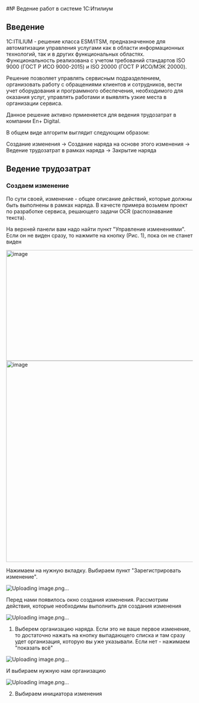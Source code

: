 #№ Ведение работ в системе 1С:Итилиум

## Введение 

1С:ITILIUM - решение класса ESM/ITSM, предназначенное для автоматизации управления услугами как в области информационных технологий, так и в других функциональных областях. Функциональность реализована с учетом требований стандартов ISO 9000 (ГОСТ Р ИСО 9000-2015) и ISO 20000 (ГОСТ Р ИСО/МЭК 20000).

Решение позволяет управлять сервисным подразделением, организовать работу с обращениями клиентов и сотрудников, вести учет оборудования и программного обеспечения, необходимого для оказания услуг, управлять работами и выявлять узкие места в организации сервиса.

Данное решение активно прмиеняется для ведения трудозатрат в компании En+ Digital. 

В общем виде алгоритм выглядит следующим образом: 

Создание изменения -> Создание наряда на основе этого изменения -> Ведение трудозатрат в рамках наряда -> Закрытие наряда

## Ведение трудозатрат

### Создаем изменение

По сути своей, изменение - общее описание действий, которые должны быть выполнены в рамках наряда. В качесте примера возьмем проект по разработке сервиса, решающего задачи OCR (распознавание текста).

На верхней панели вам надо найти пункт "Управление изменениями". Если он не виден сразу, то нажмите на кнопку (Рис. 1), пока он не станет виден
   
<img width="1919" height="299" alt="image" src="https://github.com/user-attachments/assets/26798eb3-19da-4b56-9b6f-6a8b43bd9ea3" />

<img width="985" height="544" alt="image" src="https://github.com/user-attachments/assets/6c59ba86-5756-47a1-923e-bd1114307734" />

Нажимаем на нужную вкладку. Выбираем пункт "Зарегистрировать изменение".

![Uploading image.png…]()

Перед нами появилось окно создания изменения. Рассмотрим действия, которые необходимы выполнить для создания изменения

![Uploading image.png…]()

1. Выберем организацию наряда. Если это не ваше первое изменение, то достаточно нажать на кнопку выпадающего списка и там сразу удет организация, которую вы уже указывали. Если нет - нажимаем "показать всё"

![Uploading image.png…]()

И выбираем нужную нам организацию 

![Uploading image.png…]()

2. Выбираем инициатора изменения
